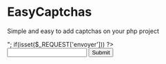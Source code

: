 # EasyCaptchas
Simple and easy to add captchas on your php project
<?php

/* SCRIPT FRONTAL AFFICHAGE DE CAPTCHA
* AFFICHER UNE IMAGE GÉNÉRÉE EN PHP */
header( 'content-type: text/html; charset=utf-8' );
echo "Veuillez saisir le code de sécurité";

echo "<img src='script-captchas.php' alt='captchas' />";

if(isset($_REQUEST['envoyer']))

?>

<!doctype html>
<head>
<meta charset='utf-8'>
</head>  
<body>
<form action="script-captchas.php" method=POST>
			<input type-required="text" name="captcha">
			<input type="submit" id="Envoyer">
</form>
</body>
